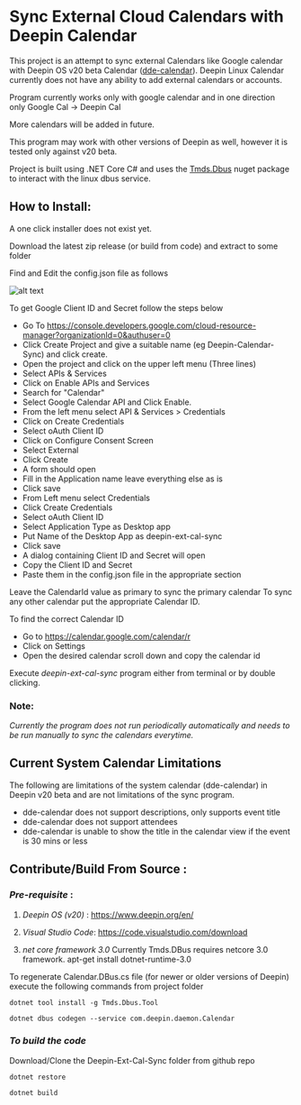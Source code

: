 # Sync External Cloud Calendars with Deepin Calendar

This project is an attempt to sync external Calendars like Google calendar with Deepin OS v20 beta Calendar ([dde-calendar](https://github.com/linuxdeepin/dde-calendar)).
Deepin Linux Calendar currently does not have any ability to add external calendars or accounts.

Program currently works only with google calendar and in one direction only Google Cal -> Deepin Cal

More calendars will be added in future.

This program may work with other versions of Deepin as well, however it is tested only against v20 beta.

Project is built using .NET Core C# and uses the [Tmds.Dbus](https://github.com/tmds/Tmds.DBus) nuget package to interact with the linux dbus service.

## How to Install:
A one click installer does not exist yet.

Download the latest zip release (or build from code) and extract to some folder

Find and Edit the config.json file as follows

![alt text](https://sudipmandal.github.io/KYT/deepin-ext-cal-sync-config-sample.png?v=1 "")



To get Google Client ID and Secret follow the steps below

- Go To https://console.developers.google.com/cloud-resource-manager?organizationId=0&authuser=0
- Click Create Project and give a suitable name (eg Deepin-Calendar-Sync) and click create.
- Open the project and click on the upper left menu (Three lines)
- Select APIs & Services
- Click on Enable APIs and Services
- Search for "Calendar"
- Select Google Calendar API and Click Enable.
- From the left menu select API & Services > Credentials
- Click on Create Credentials
- Select oAuth Client ID
- Click on Configure Consent Screen
- Select External
- Click Create
- A form should open
- Fill in the Application name leave everything else as is
- Click save
- From Left menu select Credentials
- Click Create Credentials
- Select oAuth Client ID
- Select Application Type as Desktop app
- Put Name of the Desktop App as deepin-ext-cal-sync
- Click save
- A dialog containing Client ID and Secret will open
- Copy the Client ID and Secret
- Paste them in the config.json file in the appropriate section

Leave the CalendarId value as primary to sync the primary calendar
To sync any other calendar put the appropriate Calendar ID.

To find the correct Calendar ID 
- Go to https://calendar.google.com/calendar/r
- Click on Settings
- Open the desired calendar scroll down and copy the calendar id


Execute *deepin-ext-cal-sync* program either from terminal or by double clicking.

### Note:
*Currently the program does not run periodically automatically and needs to be run manually to sync the calendars everytime.*

## Current System Calendar Limitations
The following are limitations of the system calendar (dde-calendar) in Deepin v20 beta and are not limitations of the sync program.

- dde-calendar does not support descriptions, only supports event title
- dde-calendar does not support attendees
- dde-calendar is unable to show the title in the calendar view if the event is 30 mins or less


## Contribute/Build From Source :

### *Pre-requisite* : 

1. *Deepin OS (v20)* : https://www.deepin.org/en/

2. *Visual Studio Code*: https://code.visualstudio.com/download

3. *net core framework 3.0* Currently Tmds.DBus requires netcore 3.0 framework.
apt-get install dotnet-runtime-3.0

To regenerate Calendar.DBus.cs file (for newer or older versions of Deepin)
execute the following commands from project folder

`dotnet tool install -g Tmds.Dbus.Tool`

`dotnet dbus codegen --service com.deepin.daemon.Calendar`

### *To build the code*

Download/Clone the Deepin-Ext-Cal-Sync folder from github repo

`dotnet restore`

`dotnet build`
